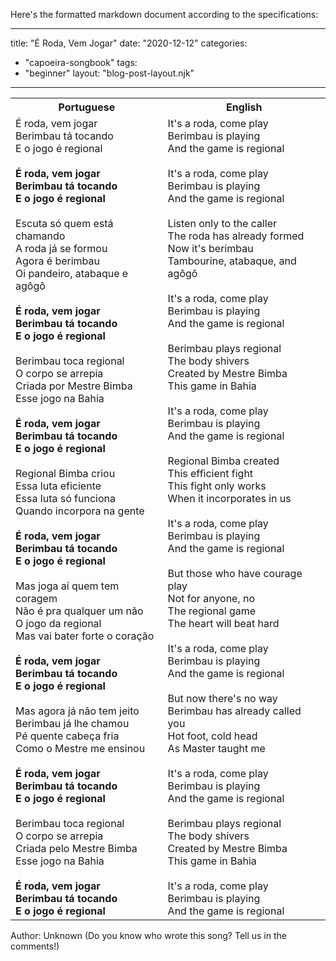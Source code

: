 Here's the formatted markdown document according to the specifications:

---
title: "É Roda, Vem Jogar"
date: "2020-12-12"
categories: 
  - "capoeira-songbook"
tags: 
  - "beginner"
layout: "blog-post-layout.njk"
---

<table class="capoeira-table">
    <tr class="header-row">
        <th>Portuguese</th>
        <th>English</th>
    </tr>
    <tr>
        <td>É roda, vem jogar<br>
Berimbau tá tocando<br>
E o jogo é regional<br>
<br>
<strong>É roda, vem jogar<br>
Berimbau tá tocando<br>
E o jogo é regional</strong><br>
<br>
Escuta só quem está chamando<br>
A roda já se formou<br>
Agora é berimbau<br>
Oi pandeiro, atabaque e agôgô<br>
<br>
<strong>É roda, vem jogar<br>
Berimbau tá tocando<br>
E o jogo é regional</strong><br>
<br>
Berimbau toca regional<br>
O corpo se arrepia<br>
Criada por Mestre Bimba<br>
Esse jogo na Bahia<br>
<br>
<strong>É roda, vem jogar<br>
Berimbau tá tocando<br>
E o jogo é regional</strong><br>
<br>
Regional Bimba criou<br>
Essa luta eficiente<br>
Essa luta só funciona<br>
Quando incorpora na gente<br>
<br>
<strong>É roda, vem jogar<br>
Berimbau tá tocando<br>
E o jogo é regional</strong><br>
<br>
Mas joga aí quem tem coragem<br>
Não é pra qualquer um não<br>
O jogo da regional<br>
Mas vai bater forte o coração<br>
<br>
<strong>É roda, vem jogar<br>
Berimbau tá tocando<br>
E o jogo é regional</strong><br>
<br>
Mas agora já não tem jeito<br>
Berimbau já lhe chamou<br>
Pé quente cabeça fria<br>
Como o Mestre me ensinou<br>
<br>
<strong>É roda, vem jogar<br>
Berimbau tá tocando<br>
E o jogo é regional</strong><br>
<br>
Berimbau toca regional<br>
O corpo se arrepia<br>
Criada pelo Mestre Bimba<br>
Esse jogo na Bahia<br>
<br>
<strong>É roda, vem jogar<br>
Berimbau tá tocando<br>
E o jogo é regional</strong></td>
        <td>It's a roda, come play<br>
Berimbau is playing<br>
And the game is regional<br>
<br>
It's a roda, come play<br>
Berimbau is playing<br>
And the game is regional<br>
<br>
Listen only to the caller<br>
The roda has already formed<br>
Now it's berimbau<br>
Tambourine, atabaque, and agôgô<br>
<br>
It's a roda, come play<br>
Berimbau is playing<br>
And the game is regional<br>
<br>
Berimbau plays regional<br>
The body shivers<br>
Created by Mestre Bimba<br>
This game in Bahia<br>
<br>
It's a roda, come play<br>
Berimbau is playing<br>
And the game is regional<br>
<br>
Regional Bimba created<br>
This efficient fight<br>
This fight only works<br>
When it incorporates in us<br>
<br>
It's a roda, come play<br>
Berimbau is playing<br>
And the game is regional<br>
<br>
But those who have courage play<br>
Not for anyone, no<br>
The regional game<br>
The heart will beat hard<br>
<br>
It's a roda, come play<br>
Berimbau is playing<br>
And the game is regional<br>
<br>
But now there's no way<br>
Berimbau has already called you<br>
Hot foot, cold head<br>
As Master taught me<br>
<br>
It's a roda, come play<br>
Berimbau is playing<br>
And the game is regional<br>
<br>
Berimbau plays regional<br>
The body shivers<br>
Created by Mestre Bimba<br>
This game in Bahia<br>
<br>
It's a roda, come play<br>
Berimbau is playing<br>
And the game is regional</td>
    </tr>
</table>

<figcaption>

Author: Unknown (Do you know who wrote this song? Tell us in the comments!)

</figcaption>
